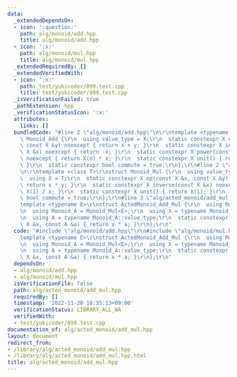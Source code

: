 ```yaml
---
data:
  _extendedDependsOn:
  - icon: ':question:'
    path: alg/monoid/add.hpp
    title: alg/monoid/add.hpp
  - icon: ':x:'
    path: alg/monoid/mul.hpp
    title: alg/monoid/mul.hpp
  _extendedRequiredBy: []
  _extendedVerifiedWith:
  - icon: ':x:'
    path: test/yukicoder/899.test.cpp
    title: test/yukicoder/899.test.cpp
  _isVerificationFailed: true
  _pathExtension: hpp
  _verificationStatusIcon: ':x:'
  attributes:
    links: []
  bundledCode: "#line 2 \"alg/monoid/add.hpp\"\n\r\ntemplate <typename X>\r\nstruct\
    \ Monoid_Add {\r\n  using value_type = X;\r\n  static constexpr X op(const X &x,\
    \ const X &y) noexcept { return x + y; }\r\n  static constexpr X inverse(const\
    \ X &x) noexcept { return -x; }\r\n  static constexpr X power(const X &x, ll n)\
    \ noexcept { return X(n) * x; }\r\n  static constexpr X unit() { return X(0);\
    \ }\r\n  static constexpr bool commute = true;\r\n};\r\n#line 2 \"alg/monoid/mul.hpp\"\
    \n\r\ntemplate <class T>\r\nstruct Monoid_Mul {\r\n  using value_type = T;\r\n\
    \  using X = T;\r\n  static constexpr X op(const X &x, const X &y) noexcept {\
    \ return x * y; }\r\n  static constexpr X inverse(const X &x) noexcept { return\
    \ X(1) / x; }\r\n  static constexpr X unit() { return X(1); }\r\n  static constexpr\
    \ bool commute = true;\r\n};\r\n#line 3 \"alg/acted_monoid/add_mul.hpp\"\n\r\n\
    template <typename E>\r\nstruct ActedMonoid_Add_Mul {\r\n  using Monoid_X = Monoid_Add<E>;\r\
    \n  using Monoid_A = Monoid_Mul<E>;\r\n  using X = typename Monoid_X::value_type;\r\
    \n  using A = typename Monoid_A::value_type;\r\n  static constexpr X act(const\
    \ X &x, const A &a) { return x * a; }\r\n};\r\n"
  code: "#include \"alg/monoid/add.hpp\"\r\n#include \"alg/monoid/mul.hpp\"\r\n\r\n\
    template <typename E>\r\nstruct ActedMonoid_Add_Mul {\r\n  using Monoid_X = Monoid_Add<E>;\r\
    \n  using Monoid_A = Monoid_Mul<E>;\r\n  using X = typename Monoid_X::value_type;\r\
    \n  using A = typename Monoid_A::value_type;\r\n  static constexpr X act(const\
    \ X &x, const A &a) { return x * a; }\r\n};\r\n"
  dependsOn:
  - alg/monoid/add.hpp
  - alg/monoid/mul.hpp
  isVerificationFile: false
  path: alg/acted_monoid/add_mul.hpp
  requiredBy: []
  timestamp: '2022-11-28 18:35:13+09:00'
  verificationStatus: LIBRARY_ALL_WA
  verifiedWith:
  - test/yukicoder/899.test.cpp
documentation_of: alg/acted_monoid/add_mul.hpp
layout: document
redirect_from:
- /library/alg/acted_monoid/add_mul.hpp
- /library/alg/acted_monoid/add_mul.hpp.html
title: alg/acted_monoid/add_mul.hpp
---
```

